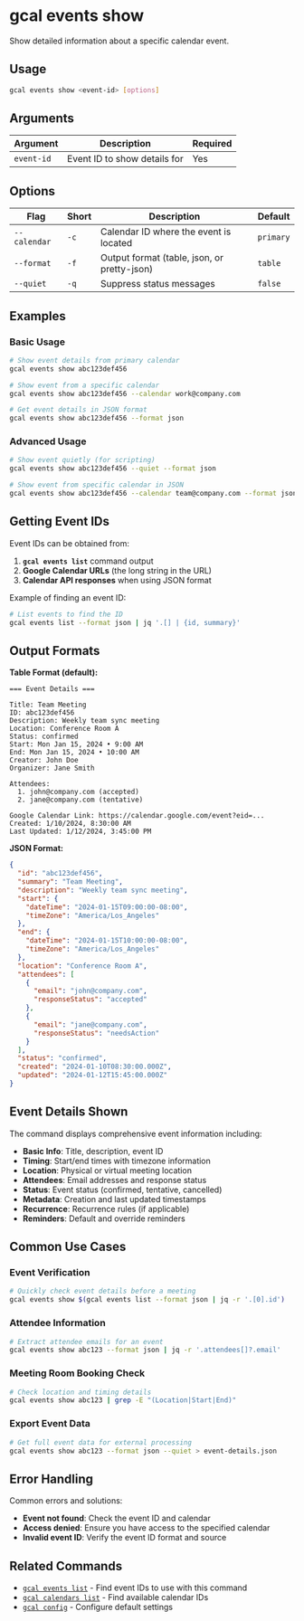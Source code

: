 # gcal events show

Show detailed information about a specific calendar event.

## Usage

```bash
gcal events show <event-id> [options]
```

## Arguments

| Argument | Description | Required |
|----------|-------------|----------|
| `event-id` | Event ID to show details for | Yes |

## Options

| Flag | Short | Description | Default |
|------|-------|-------------|---------|
| `--calendar` | `-c` | Calendar ID where the event is located | `primary` |
| `--format` | `-f` | Output format (table, json, or pretty-json) | `table` |
| `--quiet` | `-q` | Suppress status messages | `false` |

## Examples

### Basic Usage

```bash
# Show event details from primary calendar
gcal events show abc123def456

# Show event from a specific calendar
gcal events show abc123def456 --calendar work@company.com

# Get event details in JSON format
gcal events show abc123def456 --format json
```

### Advanced Usage

```bash
# Show event quietly (for scripting)
gcal events show abc123def456 --quiet --format json

# Show event from specific calendar in JSON
gcal events show abc123def456 --calendar team@company.com --format json
```

## Getting Event IDs

Event IDs can be obtained from:

1. **`gcal events list`** command output
2. **Google Calendar URLs** (the long string in the URL)
3. **Calendar API responses** when using JSON format

Example of finding an event ID:
```bash
# List events to find the ID
gcal events list --format json | jq '.[] | {id, summary}'
```

## Output Formats

**Table Format (default):**
```
=== Event Details ===

Title: Team Meeting
ID: abc123def456
Description: Weekly team sync meeting
Location: Conference Room A
Status: confirmed
Start: Mon Jan 15, 2024 • 9:00 AM
End: Mon Jan 15, 2024 • 10:00 AM 
Creator: John Doe
Organizer: Jane Smith

Attendees:
  1. john@company.com (accepted)
  2. jane@company.com (tentative)

Google Calendar Link: https://calendar.google.com/event?eid=...
Created: 1/10/2024, 8:30:00 AM
Last Updated: 1/12/2024, 3:45:00 PM
```

**JSON Format:**
```json
{
  "id": "abc123def456",
  "summary": "Team Meeting",
  "description": "Weekly team sync meeting",
  "start": {
    "dateTime": "2024-01-15T09:00:00-08:00",
    "timeZone": "America/Los_Angeles"
  },
  "end": {
    "dateTime": "2024-01-15T10:00:00-08:00",
    "timeZone": "America/Los_Angeles"
  },
  "location": "Conference Room A",
  "attendees": [
    {
      "email": "john@company.com",
      "responseStatus": "accepted"
    },
    {
      "email": "jane@company.com",
      "responseStatus": "needsAction"
    }
  ],
  "status": "confirmed",
  "created": "2024-01-10T08:30:00.000Z",
  "updated": "2024-01-12T15:45:00.000Z"
}
```

## Event Details Shown

The command displays comprehensive event information including:

- **Basic Info**: Title, description, event ID
- **Timing**: Start/end times with timezone information
- **Location**: Physical or virtual meeting location
- **Attendees**: Email addresses and response status
- **Status**: Event status (confirmed, tentative, cancelled)
- **Metadata**: Creation and last updated timestamps
- **Recurrence**: Recurrence rules (if applicable)
- **Reminders**: Default and override reminders

## Common Use Cases

### Event Verification
```bash
# Quickly check event details before a meeting
gcal events show $(gcal events list --format json | jq -r '.[0].id')
```

### Attendee Information
```bash
# Extract attendee emails for an event
gcal events show abc123 --format json | jq -r '.attendees[]?.email'
```

### Meeting Room Booking Check
```bash
# Check location and timing details
gcal events show abc123 | grep -E "(Location|Start|End)"
```

### Export Event Data
```bash
# Get full event data for external processing
gcal events show abc123 --format json --quiet > event-details.json
```

## Error Handling

Common errors and solutions:

- **Event not found**: Check the event ID and calendar
- **Access denied**: Ensure you have access to the specified calendar
- **Invalid event ID**: Verify the event ID format and source

## Related Commands

- [`gcal events list`](events-list.md) - Find event IDs to use with this command
- [`gcal calendars list`](calendars-list.md) - Find available calendar IDs
- [`gcal config`](config.md) - Configure default settings